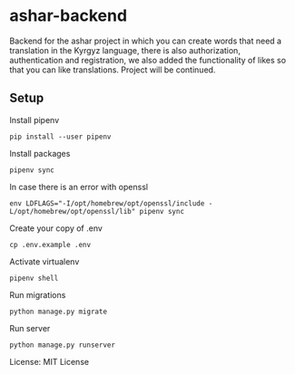 # ashar-backend
Backend for the ashar project in which you can create words that need a translation in the Kyrgyz language, there is also authorization, authentication and registration, we also added the functionality of likes so that you can like translations. Project will be continued.

## Setup

Install pipenv

    pip install --user pipenv

Install packages

    pipenv sync

In case there is an error with openssl

    env LDFLAGS="-I/opt/homebrew/opt/openssl/include -L/opt/homebrew/opt/openssl/lib" pipenv sync

Create your copy of .env

    cp .env.example .env

Activate virtualenv

    pipenv shell

Run migrations

    python manage.py migrate

Run server

    python manage.py runserver

License: MIT License
